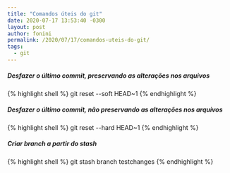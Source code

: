 ```yaml
---
title: "Comandos úteis do git"
date: 2020-07-17 13:53:40 -0300
layout: post
author: fonini
permalink: /2020/07/17/comandos-uteis-do-git/
tags: 
  - git
---
```


##### Desfazer o último commit, preservando as alterações nos arquivos

{% highlight shell %}
git reset --soft HEAD~1
{% endhighlight %}


##### Desfazer o último commit, **não** preservando as alterações nos arquivos

{% highlight shell %}
git reset --hard HEAD~1
{% endhighlight %}


##### Criar branch a partir do stash

{% highlight shell %}
git stash branch testchanges
{% endhighlight %}